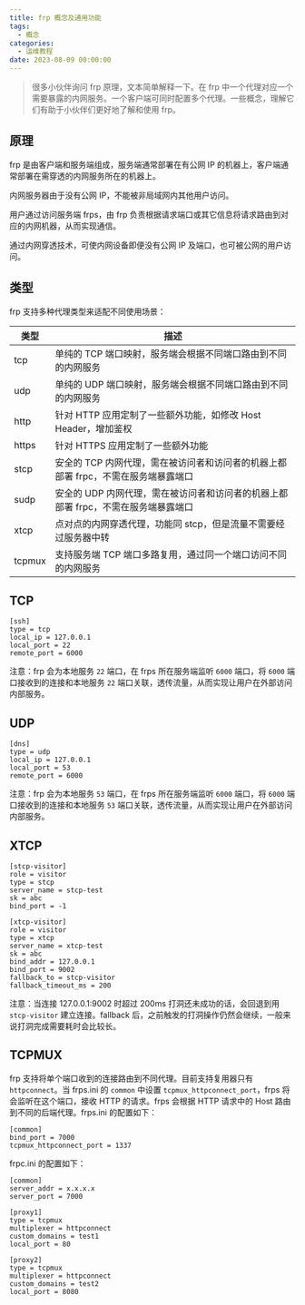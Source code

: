 ```yaml
---
title: frp 概念及通用功能
tags:
  - 概念
categories:
  - 运维教程
date: 2023-08-09 00:00:00
---
```


> 很多小伙伴询问 frp 原理，文本简单解释一下。在 frp 中一个代理对应一个需要暴露的内网服务。一个客户端可同时配置多个代理。一些概念，理解它们有助于小伙伴们更好地了解和使用 frp。

<!-- more -->

## 原理

frp 是由客户端和服务端组成，服务端通常部署在有公网 IP 的机器上，客户端通常部署在需穿透的内网服务所在的机器上。

内网服务器由于没有公网 IP，不能被非局域网内其他用户访问。

用户通过访问服务端 frps，由 frp 负责根据请求端口或其它信息将请求路由到对应的内网机器，从而实现通信。

通过内网穿透技术，可使内网设备即便没有公网 IP 及端口，也可被公网的用户访问。

## 类型

frp 支持多种代理类型来适配不同使用场景：

| 类型 | 描述 |
| - | - |
| tcp | 单纯的 TCP 端口映射，服务端会根据不同端口路由到不同的内网服务 |
| udp | 单纯的 UDP 端口映射，服务端会根据不同端口路由到不同的内网服务 |
| http | 针对 HTTP 应用定制了一些额外功能，如修改 Host Header，增加鉴权 |
| https | 针对 HTTPS 应用定制了一些额外功能 |
| stcp | 安全的 TCP 内网代理，需在被访问者和访问者的机器上都部署 frpc，不需在服务端暴露端口 |
| sudp | 安全的 UDP 内网代理，需在被访问者和访问者的机器上都部署 frpc，不需在服务端暴露端口 |
| xtcp | 点对点的内网穿透代理，功能同 stcp，但是流量不需要经过服务器中转 |
| tcpmux | 支持服务端 TCP 端口多路复用，通过同一个端口访问不同的内网服务 |

## TCP

```
[ssh]
type = tcp
local_ip = 127.0.0.1
local_port = 22
remote_port = 6000
```

注意：frp 会为本地服务 `22` 端口，在 frps 所在服务端监听 `6000` 端口，将 `6000` 端口接收到的连接和本地服务 `22` 端口关联，透传流量，从而实现让用户在外部访问内部服务。

## UDP

```
[dns]
type = udp
local_ip = 127.0.0.1
local_port = 53
remote_port = 6000
```

注意：frp 会为本地服务 `53` 端口，在 frps 所在服务端监听 `6000` 端口，将 `6000` 端口接收到的连接和本地服务 `53` 端口关联，透传流量，从而实现让用户在外部访问内部服务。

## XTCP

```
[stcp-visitor]
role = visitor
type = stcp
server_name = stcp-test
sk = abc
bind_port = -1

[xtcp-visitor]
role = visitor
type = xtcp
server_name = xtcp-test
sk = abc
bind_addr = 127.0.0.1
bind_port = 9002
fallback_to = stcp-visitor
fallback_timeout_ms = 200
```

注意：当连接 127.0.0.1:9002 时超过 200ms 打洞还未成功的话，会回退到用 `stcp-visitor` 建立连接。fallback 后，之前触发的打洞操作仍然会继续，一般来说打洞完成需要耗时会比较长。

## TCPMUX

frp 支持将单个端口收到的连接路由到不同代理。目前支持复用器只有 `httpconnect`。当 frps.ini 的 `common` 中设置 `tcpmux_httpconnect_port`，frps 将会监听在这个端口，接收 HTTP 的请求。frps 会根据 HTTP 请求中的 Host 路由到不同的后端代理。frps.ini 的配置如下：

```
[common]
bind_port = 7000
tcpmux_httpconnect_port = 1337
```

frpc.ini 的配置如下：

```
[common]
server_addr = x.x.x.x
server_port = 7000

[proxy1]
type = tcpmux
multiplexer = httpconnect
custom_domains = test1
local_port = 80

[proxy2]
type = tcpmux
multiplexer = httpconnect
custom_domains = test2
local_port = 8080
```